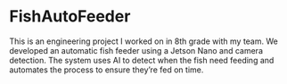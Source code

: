# FishAutoFeeder
This is an engineering project I worked on in 8th grade with my team. We developed an automatic fish feeder using a Jetson Nano and camera detection. The system uses AI to detect when the fish need feeding and automates the process to ensure they’re fed on time.
